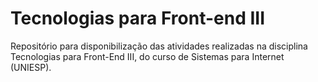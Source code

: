 # Tecnologias para Front-end III
Repositório para disponibilização das atividades realizadas na disciplina Tecnologias para Front-End III, do curso de Sistemas para Internet (UNIESP).
